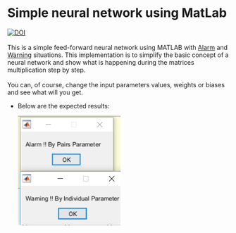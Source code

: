 # Simple neural network using MatLab
<a href="https://zenodo.org/badge/latestdoi/229638324"><img src="https://zenodo.org/badge/229638324.svg" alt="DOI"></a><br><br>
This is a simple feed-forward neural network using MATLAB with [Alarm](https://github.com/LetsAI/Simple-neural-network-using-MatLab/blob/master/Alarm.png) and [Warning](https://github.com/LetsAI/Simple-neural-network-using-MatLab/blob/master/Warning.png) situations. This implementation is to simplify the basic concept of a neural network and show what is happening during the matrices multiplication step by step. <br><br>
You can, of course, change the input parameters values, weights or biases and see what will you get.<br>
* Below are the expected results: <br>

     ![](https://github.com/LetsAI/Simple-neural-network-using-MatLab/blob/master/Results.png)



